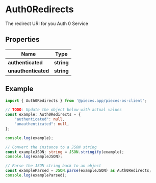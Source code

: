 
# Auth0Redirects

The redirect URI for you Auth 0 Service

## Properties

Name | Type
------------ | -------------
**authenticated** | **string**
**unauthenticated** | **string**

## Example

```typescript
import { Auth0Redirects } from '@pieces.app/pieces-os-client';

// TODO: Update the object below with actual values
const example: Auth0Redirects = {
    "authenticated": null,
    "unauthenticated": null,
};

console.log(example);

// Convert the instance to a JSON string
const exampleJSON: string = JSON.stringify(example);
console.log(exampleJSON);

// Parse the JSON string back to an object
const exampleParsed = JSON.parse(exampleJSON) as Auth0Redirects;
console.log(exampleParsed);
```


